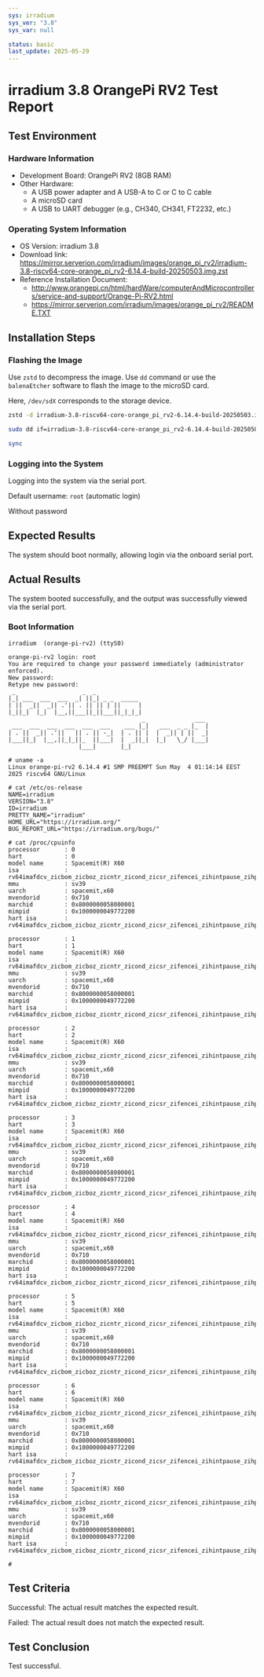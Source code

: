 ```yaml
---
sys: irradium
sys_ver: "3.8"
sys_var: null

status: basic
last_update: 2025-05-29
---
```


# irradium 3.8 OrangePi RV2 Test Report

## Test Environment

### Hardware Information

- Development Board: OrangePi RV2 (8GB RAM)
- Other Hardware:
  - A USB power adapter and A USB-A to C or C to C cable
  - A microSD card
  - A USB to UART debugger (e.g., CH340, CH341, FT2232, etc.)

### Operating System Information

- OS Version: irradium 3.8
- Download link: <https://mirror.serverion.com/irradium/images/orange_pi_rv2/irradium-3.8-riscv64-core-orange_pi_rv2-6.14.4-build-20250503.img.zst>
- Reference Installation Document:
  - <http://www.orangepi.cn/html/hardWare/computerAndMicrocontrollers/service-and-support/Orange-Pi-RV2.html>
  - <https://mirror.serverion.com/irradium/images/orange_pi_rv2/README.TXT>

## Installation Steps

### Flashing the Image

Use `zstd` to decompress the image.
Use `dd` command or use the `balenaEtcher` software to flash the image to the microSD card.

Here, `/dev/sdX` corresponds to the storage device.

```bash
zstd -d irradium-3.8-riscv64-core-orange_pi_rv2-6.14.4-build-20250503.img.zst 

sudo dd if=irradium-3.8-riscv64-core-orange_pi_rv2-6.14.4-build-20250503.img of=/dev/sdX bs=1M status=progress

sync
```

### Logging into the System

Logging into the system via the serial port.

Default username: `root` (automatic login)

Without password

## Expected Results

The system should boot normally, allowing login via the onboard serial port.

## Actual Results

The system booted successfully, and the output was successfully viewed via the serial port.

### Boot Information

```log
irradium  (orange-pi-rv2) (ttyS0)

orange-pi-rv2 login: root
You are required to change your password immediately (administrator enforced).
New password:
Retype new password:
 _                   _  _
|_| ___  ___  ___  _| ||_| _ _  _____
| ||  _||  _|| .'|| . || || | ||     |
|_||_|  |_|  |__,||___||_||___||_|_|_|
                                      _              ___
 ___  ___  ___  ___  ___  ___    ___ |_|   ___  _ _ |_  |
| . ||  _|| .'||   || . || -_|  | . || |  |  _|| | ||  _|
|___||_|  |__,||_|_||_  ||___|  |  _||_|  |_|   \_/ |___|
                    |___|       |_|

# uname -a
Linux orange-pi-rv2 6.14.4 #1 SMP PREEMPT Sun May  4 01:14:14 EEST 2025 riscv64 GNU/Linux

# cat /etc/os-release
NAME=irradium
VERSION="3.8"
ID=irradium
PRETTY_NAME="irradium"
HOME_URL="https://irradium.org/"
BUG_REPORT_URL="https://irradium.org/bugs/"

# cat /proc/cpuinfo
processor       : 0
hart            : 0
model name      : Spacemit(R) X60
isa             : rv64imafdcv_zicbom_zicboz_zicntr_zicond_zicsr_zifencei_zihintpause_zihpm_zfh_zfhmin_zca_zcd_zba_zbb_zbc_zbs_zkt_zve32f_zve32x_zve64d_zve64f_zve64x_zvfh_zvfhmin_zvkt_sscofpmf_sstc_svinval_svnapot_svpbmt
mmu             : sv39
uarch           : spacemit,x60
mvendorid       : 0x710
marchid         : 0x8000000058000001
mimpid          : 0x1000000049772200
hart isa        : rv64imafdcv_zicbom_zicboz_zicntr_zicond_zicsr_zifencei_zihintpause_zihpm_zfh_zfhmin_zca_zcd_zba_zbb_zbc_zbs_zkt_zve32f_zve32x_zve64d_zve64f_zve64x_zvfh_zvfhmin_zvkt_sscofpmf_sstc_svinval_svnapot_svpbmt

processor       : 1
hart            : 1
model name      : Spacemit(R) X60
isa             : rv64imafdcv_zicbom_zicboz_zicntr_zicond_zicsr_zifencei_zihintpause_zihpm_zfh_zfhmin_zca_zcd_zba_zbb_zbc_zbs_zkt_zve32f_zve32x_zve64d_zve64f_zve64x_zvfh_zvfhmin_zvkt_sscofpmf_sstc_svinval_svnapot_svpbmt
mmu             : sv39
uarch           : spacemit,x60
mvendorid       : 0x710
marchid         : 0x8000000058000001
mimpid          : 0x1000000049772200
hart isa        : rv64imafdcv_zicbom_zicboz_zicntr_zicond_zicsr_zifencei_zihintpause_zihpm_zfh_zfhmin_zca_zcd_zba_zbb_zbc_zbs_zkt_zve32f_zve32x_zve64d_zve64f_zve64x_zvfh_zvfhmin_zvkt_sscofpmf_sstc_svinval_svnapot_svpbmt

processor       : 2
hart            : 2
model name      : Spacemit(R) X60
isa             : rv64imafdcv_zicbom_zicboz_zicntr_zicond_zicsr_zifencei_zihintpause_zihpm_zfh_zfhmin_zca_zcd_zba_zbb_zbc_zbs_zkt_zve32f_zve32x_zve64d_zve64f_zve64x_zvfh_zvfhmin_zvkt_sscofpmf_sstc_svinval_svnapot_svpbmt
mmu             : sv39
uarch           : spacemit,x60
mvendorid       : 0x710
marchid         : 0x8000000058000001
mimpid          : 0x1000000049772200
hart isa        : rv64imafdcv_zicbom_zicboz_zicntr_zicond_zicsr_zifencei_zihintpause_zihpm_zfh_zfhmin_zca_zcd_zba_zbb_zbc_zbs_zkt_zve32f_zve32x_zve64d_zve64f_zve64x_zvfh_zvfhmin_zvkt_sscofpmf_sstc_svinval_svnapot_svpbmt

processor       : 3
hart            : 3
model name      : Spacemit(R) X60
isa             : rv64imafdcv_zicbom_zicboz_zicntr_zicond_zicsr_zifencei_zihintpause_zihpm_zfh_zfhmin_zca_zcd_zba_zbb_zbc_zbs_zkt_zve32f_zve32x_zve64d_zve64f_zve64x_zvfh_zvfhmin_zvkt_sscofpmf_sstc_svinval_svnapot_svpbmt
mmu             : sv39
uarch           : spacemit,x60
mvendorid       : 0x710
marchid         : 0x8000000058000001
mimpid          : 0x1000000049772200
hart isa        : rv64imafdcv_zicbom_zicboz_zicntr_zicond_zicsr_zifencei_zihintpause_zihpm_zfh_zfhmin_zca_zcd_zba_zbb_zbc_zbs_zkt_zve32f_zve32x_zve64d_zve64f_zve64x_zvfh_zvfhmin_zvkt_sscofpmf_sstc_svinval_svnapot_svpbmt

processor       : 4
hart            : 4
model name      : Spacemit(R) X60
isa             : rv64imafdcv_zicbom_zicboz_zicntr_zicond_zicsr_zifencei_zihintpause_zihpm_zfh_zfhmin_zca_zcd_zba_zbb_zbc_zbs_zkt_zve32f_zve32x_zve64d_zve64f_zve64x_zvfh_zvfhmin_zvkt_sscofpmf_sstc_svinval_svnapot_svpbmt
mmu             : sv39
uarch           : spacemit,x60
mvendorid       : 0x710
marchid         : 0x8000000058000001
mimpid          : 0x1000000049772200
hart isa        : rv64imafdcv_zicbom_zicboz_zicntr_zicond_zicsr_zifencei_zihintpause_zihpm_zfh_zfhmin_zca_zcd_zba_zbb_zbc_zbs_zkt_zve32f_zve32x_zve64d_zve64f_zve64x_zvfh_zvfhmin_zvkt_sscofpmf_sstc_svinval_svnapot_svpbmt

processor       : 5
hart            : 5
model name      : Spacemit(R) X60
isa             : rv64imafdcv_zicbom_zicboz_zicntr_zicond_zicsr_zifencei_zihintpause_zihpm_zfh_zfhmin_zca_zcd_zba_zbb_zbc_zbs_zkt_zve32f_zve32x_zve64d_zve64f_zve64x_zvfh_zvfhmin_zvkt_sscofpmf_sstc_svinval_svnapot_svpbmt
mmu             : sv39
uarch           : spacemit,x60
mvendorid       : 0x710
marchid         : 0x8000000058000001
mimpid          : 0x1000000049772200
hart isa        : rv64imafdcv_zicbom_zicboz_zicntr_zicond_zicsr_zifencei_zihintpause_zihpm_zfh_zfhmin_zca_zcd_zba_zbb_zbc_zbs_zkt_zve32f_zve32x_zve64d_zve64f_zve64x_zvfh_zvfhmin_zvkt_sscofpmf_sstc_svinval_svnapot_svpbmt

processor       : 6
hart            : 6
model name      : Spacemit(R) X60
isa             : rv64imafdcv_zicbom_zicboz_zicntr_zicond_zicsr_zifencei_zihintpause_zihpm_zfh_zfhmin_zca_zcd_zba_zbb_zbc_zbs_zkt_zve32f_zve32x_zve64d_zve64f_zve64x_zvfh_zvfhmin_zvkt_sscofpmf_sstc_svinval_svnapot_svpbmt
mmu             : sv39
uarch           : spacemit,x60
mvendorid       : 0x710
marchid         : 0x8000000058000001
mimpid          : 0x1000000049772200
hart isa        : rv64imafdcv_zicbom_zicboz_zicntr_zicond_zicsr_zifencei_zihintpause_zihpm_zfh_zfhmin_zca_zcd_zba_zbb_zbc_zbs_zkt_zve32f_zve32x_zve64d_zve64f_zve64x_zvfh_zvfhmin_zvkt_sscofpmf_sstc_svinval_svnapot_svpbmt

processor       : 7
hart            : 7
model name      : Spacemit(R) X60
isa             : rv64imafdcv_zicbom_zicboz_zicntr_zicond_zicsr_zifencei_zihintpause_zihpm_zfh_zfhmin_zca_zcd_zba_zbb_zbc_zbs_zkt_zve32f_zve32x_zve64d_zve64f_zve64x_zvfh_zvfhmin_zvkt_sscofpmf_sstc_svinval_svnapot_svpbmt
mmu             : sv39
uarch           : spacemit,x60
mvendorid       : 0x710
marchid         : 0x8000000058000001
mimpid          : 0x1000000049772200
hart isa        : rv64imafdcv_zicbom_zicboz_zicntr_zicond_zicsr_zifencei_zihintpause_zihpm_zfh_zfhmin_zca_zcd_zba_zbb_zbc_zbs_zkt_zve32f_zve32x_zve64d_zve64f_zve64x_zvfh_zvfhmin_zvkt_sscofpmf_sstc_svinval_svnapot_svpbmt

#
```

## Test Criteria

Successful: The actual result matches the expected result.

Failed: The actual result does not match the expected result.

## Test Conclusion

Test successful.

